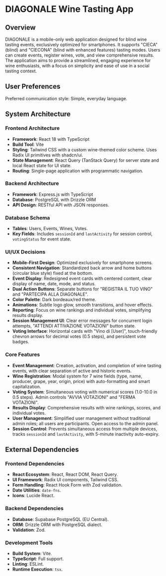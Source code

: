 # DIAGONALE Wine Tasting App

## Overview
DIAGONALE is a mobile-only web application designed for blind wine tasting events, exclusively optimized for smartphones. It supports "CIECA" (blind) and "CIECONA" (blind with enhanced features) tasting modes. Users can create events, register wines, vote, and view comprehensive results. The application aims to provide a streamlined, engaging experience for wine enthusiasts, with a focus on simplicity and ease of use in a social tasting context.

## User Preferences
Preferred communication style: Simple, everyday language.

## System Architecture

### Frontend Architecture
- **Framework**: React 18 with TypeScript
- **Build Tool**: Vite
- **Styling**: Tailwind CSS with a custom wine-themed color scheme. Uses Radix UI primitives with shadcn/ui.
- **State Management**: React Query (TanStack Query) for server state and local React state for UI state.
- **Routing**: Single-page application with programmatic navigation.

### Backend Architecture
- **Framework**: Express.js with TypeScript
- **Database**: PostgreSQL with Drizzle ORM
- **API Design**: RESTful API with JSON responses.

### Database Schema
- **Tables**: Users, Events, Wines, Votes.
- **Key Fields**: Includes `sessionId` and `lastActivity` for session control, `votingStatus` for event state.

### UI/UX Decisions
- **Mobile-First Design**: Optimized exclusively for smartphone screens.
- **Consistent Navigation**: Standardized back arrow and home buttons (circular blue style) fixed at the bottom.
- **Event Display**: Redesigned event cards with centered content, clear display of name, date, mode, and status.
- **Dual Action Buttons**: Separate buttons for "REGISTRA IL TUO VINO" and "PARTECIPA ALLA DIAGONALE".
- **Color Palette**: Dark bordeaux/red theme.
- **Animations**: Subtle logo glow, smooth transitions, and hover effects.
- **Reporting**: Focus on wine rankings and individual votes, simplifying results display.
- **Session Management UI**: Clear error messages for concurrent login attempts, "ATTENDI ATTIVAZIONE VOTAZIONI" button state.
- **Voting Interface**: Horizontal cards with "Vino di [User]", touch-friendly chevron arrows for decimal votes (0.5 steps), and persistent vote badges.

### Core Features
- **Event Management**: Creation, activation, and completion of wine tasting events, with clear separation of active and historic events.
- **Wine Registration**: Modal system for 7 wine fields (type, name, producer, grape, year, origin, price) with auto-formatting and smart capitalization.
- **Voting System**: Simultaneous voting with numerical scores (1.0-10.0 in 0.5 steps). Admin controls "AVVIA VOTAZIONI" and "FERMA VOTAZIONI".
- **Results Display**: Comprehensive results with wine rankings, scores, and individual votes.
- **User Management**: Simplified user management without traditional admin roles; all users are participants. Open access to the admin panel.
- **Session Control**: Prevents simultaneous access from multiple devices, tracks `sessionId` and `lastActivity`, with 5-minute inactivity auto-expiry.

## External Dependencies

### Frontend Dependencies
- **React Ecosystem**: React, React DOM, React Query.
- **UI Framework**: Radix UI components, Tailwind CSS.
- **Form Handling**: React Hook Form with Zod validation.
- **Date Utilities**: `date-fns`.
- **Icons**: Lucide React.

### Backend Dependencies
- **Database**: Supabase PostgreSQL (EU Central).
- **ORM**: Drizzle ORM with PostgreSQL dialect.
- **Validation**: Zod.

### Development Tools
- **Build System**: Vite.
- **TypeScript**: Full support.
- **Linting**: ESLint.
- **Runtime Execution**: `tsx`.